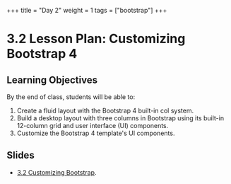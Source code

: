 +++
title = "Day 2"
weight = 1
tags = ["bootstrap"] 
+++

# 3.2 Lesson Plan: Customizing Bootstrap 4

## Learning Objectives

By the end of class, students will be able to:

1. Create a fluid layout with the Bootstrap 4 built-in col system.
2. Build a desktop layout with three columns in Bootstrap using its built-in 12-column grid and user interface (UI) components.
3. Customize the Bootstrap 4 template's UI components.


## Slides

* [3.2 Customizing Bootstrap](https://docs.google.com/presentation/d/1mIZY9uTtyN5gkrg3hEUgpNNBpahCrlcQsJrWqSw7xBw/edit?usp=sharing).